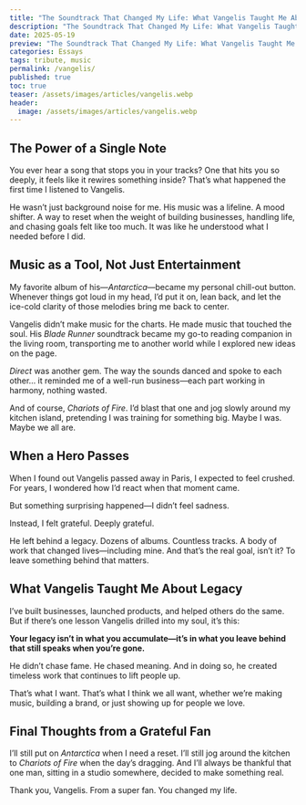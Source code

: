 ```yaml
---
title: "The Soundtrack That Changed My Life: What Vangelis Taught Me About Legacy"
description: "The Soundtrack That Changed My Life: What Vangelis Taught Me About Legacy"
date: 2025-05-19
preview: "The Soundtrack That Changed My Life: What Vangelis Taught Me About Legacy"
categories: Essays
tags: tribute, music
permalink: /vangelis/
published: true
toc: true
teaser: /assets/images/articles/vangelis.webp
header:
  image: /assets/images/articles/vangelis.webp
---
```

## The Power of a Single Note

You ever hear a song that stops you in your tracks? One that hits you so deeply, it feels like it rewires something inside? That’s what happened the first time I listened to Vangelis.

He wasn’t just background noise for me. His music was a lifeline. A mood shifter. A way to reset when the weight of building businesses, handling life, and chasing goals felt like too much. It was like he understood what I needed before I did.

## Music as a Tool, Not Just Entertainment

My favorite album of his—_Antarctica_—became my personal chill-out button. Whenever things got loud in my head, I’d put it on, lean back, and let the ice-cold clarity of those melodies bring me back to center.

Vangelis didn’t make music for the charts. He made music that touched the soul. His _Blade Runner_ soundtrack became my go-to reading companion in the living room, transporting me to another world while I explored new ideas on the page.

_Direct_ was another gem. The way the sounds danced and spoke to each other… it reminded me of a well-run business—each part working in harmony, nothing wasted.

And of course, _Chariots of Fire_. I’d blast that one and jog slowly around my kitchen island, pretending I was training for something big. Maybe I was. Maybe we all are.

## When a Hero Passes

When I found out Vangelis passed away in Paris, I expected to feel crushed. For years, I wondered how I’d react when that moment came.

But something surprising happened—I didn’t feel sadness.

Instead, I felt grateful. Deeply grateful.

He left behind a legacy. Dozens of albums. Countless tracks. A body of work that changed lives—including mine. And that’s the real goal, isn’t it? To leave something behind that matters.

## What Vangelis Taught Me About Legacy

I’ve built businesses, launched products, and helped others do the same. But if there’s one lesson Vangelis drilled into my soul, it’s this:

**Your legacy isn’t in what you accumulate—it’s in what you leave behind that still speaks when you’re gone.**

He didn’t chase fame. He chased meaning. And in doing so, he created timeless work that continues to lift people up.

That’s what I want. That’s what I think we all want, whether we’re making music, building a brand, or just showing up for people we love.

## Final Thoughts from a Grateful Fan

I’ll still put on _Antarctica_ when I need a reset. I’ll still jog around the kitchen to _Chariots of Fire_ when the day’s dragging. And I’ll always be thankful that one man, sitting in a studio somewhere, decided to make something real.

Thank you, Vangelis. From a super fan. You changed my life.